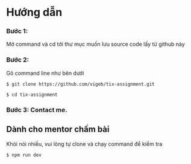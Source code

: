 # Hướng dẫn

### Bước 1:

Mở command và cd tới thư mục muốn lưu source code lấy từ github này

### Bước 2:

Gõ command line như bên dưới

```
$ git clone https://github.com/vigeb/tix-assignment.git
```

```
$ cd tix-assignment
```

### Bước 3: Contact me.

## Dành cho mentor chấm bài

Khỏi nói nhiều, vui lòng tự clone và chạy command để kiểm tra

```
$ npm run dev
```
